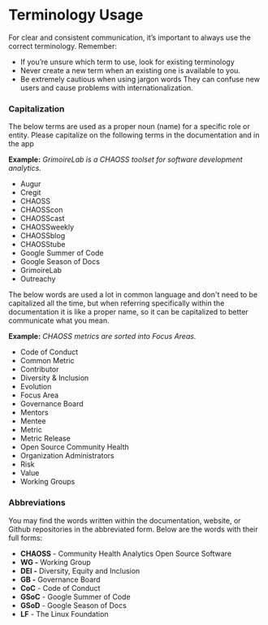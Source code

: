 

# Terminology Usage

For clear and consistent communication, it’s important to always use the correct terminology. Remember:

* If you’re unsure which term to use, look for existing terminology
* Never create a new term when an existing one is available to you.
* Be extremely cautious when using jargon words They can confuse new users and cause problems with internationalization.

### Capitalization

The below terms are used as a proper noun \(name\) for a specific role or entity. Please capitalize on the following terms in the documentation and in the app

**Example:** _GrimoireLab is a CHAOSS toolset for software development analytics._

* Augur
* Cregit
* CHAOSS
* CHAOSScon
* CHAOSScast
* CHAOSSweekly
* CHAOSSblog
* CHAOSStube
* Google Summer of Code
* Google Season of Docs
* GrimoireLab
* Outreachy

The below words are used a lot in common language and don't need to be capitalized all the time, but when referring specifically within the documentation it is like a proper name, so it can be capitalized to better communicate what you mean.

**Example:** _CHAOSS metrics are sorted into Focus Areas._

* Code of Conduct
* Common Metric
* Contributor
* Diversity & Inclusion
* Evolution
* Focus Area
* Governance Board
* Mentors
* Mentee
* Metric
* Metric Release
* Open Source Community Health
* Organization Administrators
* Risk
* Value
* Working Groups

### Abbreviations

You may find the words written within the documentation, website, or Github repositories in the abbreviated form. Below are the words with their full forms:

* **CHAOSS** - Community Health Analytics Open Source Software
* **WG -** Working Group
* **DEI -** Diversity, Equity and Inclusion
* **GB -** Governance Board
* **CoC** - Code of Conduct
* **GSoC** - Google Summer of Code
* **GSoD** - Google Season of Docs
* **LF** - The Linux Foundation

